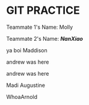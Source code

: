 GIT PRACTICE
============


Teammate 1's Name: Molly

Teammate 2's Name: _______NanXiao_______

ya boi Maddison


andrew was here


andrew was here



Madi Augustine 

WhoaArnold

